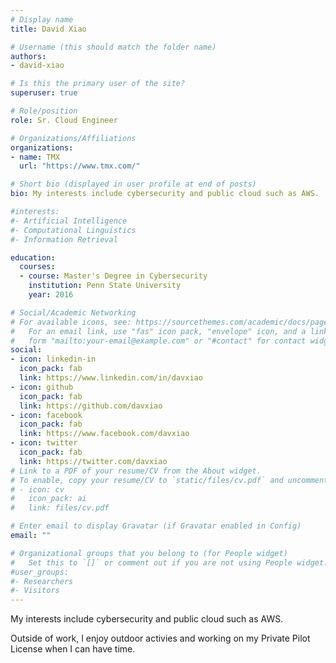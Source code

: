 ```yaml
---
# Display name
title: David Xiao

# Username (this should match the folder name)
authors:
- david-xiao

# Is this the primary user of the site?
superuser: true

# Role/position
role: Sr. Cloud Engineer

# Organizations/Affiliations
organizations:
- name: TMX
  url: "https://www.tmx.com/"

# Short bio (displayed in user profile at end of posts)
bio: My interests include cybersecurity and public cloud such as AWS.

#interests:
#- Artificial Intelligence
#- Computational Linguistics
#- Information Retrieval

education:
  courses:
  - course: Master's Degree in Cybersecurity
    institution: Penn State University
    year: 2016

# Social/Academic Networking
# For available icons, see: https://sourcethemes.com/academic/docs/page-builder/#icons
#   For an email link, use "fas" icon pack, "envelope" icon, and a link in the
#   form "mailto:your-email@example.com" or "#contact" for contact widget.
social:
- icon: linkedin-in
  icon_pack: fab
  link: https://www.linkedin.com/in/davxiao
- icon: github
  icon_pack: fab
  link: https://github.com/davxiao
- icon: facebook
  icon_pack: fab
  link: https://www.facebook.com/davxiao
- icon: twitter
  icon_pack: fab
  link: https://twitter.com/davxiao
# Link to a PDF of your resume/CV from the About widget.
# To enable, copy your resume/CV to `static/files/cv.pdf` and uncomment the lines below.
# - icon: cv
#   icon_pack: ai
#   link: files/cv.pdf

# Enter email to display Gravatar (if Gravatar enabled in Config)
email: ""

# Organizational groups that you belong to (for People widget)
#   Set this to `[]` or comment out if you are not using People widget.
#user_groups:
#- Researchers
#- Visitors
---
```


My interests include cybersecurity and public cloud such as AWS.

Outside of work, I enjoy outdoor activies and working on my Private Pilot License when I can have time.
